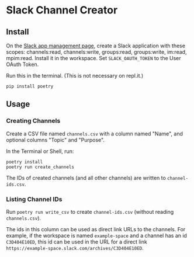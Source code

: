 # Slack Channel Creator

## Install

On the [Slack app management page](https://api.slack.com/apps), create a Slack application with these scopes: channels:read, channels:write, groups:read, groups:write, im:read, mpim:read. Install it in the workspace. Set `SLACK_OAUTH_TOKEN` to the User OAuth Token.

Run this in the terminal. (This is not necessary on repl.it.)

```
pip install poetry
```

## Usage

### Creating Channels

Create a CSV file named `channels.csv` with a column named "Name", and optional columns "Topic" and "Purpose".

In the Terminal or Shell, run:

```
poetry install
poetry run create_channels
```

The IDs of created channels (and all other channels) are written to `channel-ids.csv`.

### Listing Channel IDs

Run `poetry run write_csv` to create `channel-ids.csv` (without reading `channels.csv`).

The ids in this column can be used as direct link URLs to the channels. For example, if the workspace is named `example-space` and a channel has an id `C3D404E10ED`, this id can be used in the URL for a direct link `https://example-space.slack.com/archives/C3D404E10ED`.